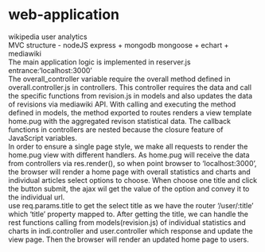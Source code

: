 # web-application
wikipedia user analytics  
MVC structure - nodeJS express + mongodb mongoose + echart + mediawiki  
The main application logic is implemented in reserver.js  
entrance:‘localhost:3000’  
The overall_controller variable require the overall method defined in overall.controller.js in controllers. 
This controller requires the data and call the specific functions from revision.js in models and also updates the data of revisions via mediawiki API. 
With calling and executing the method defined in models, the method exported to routes renders a view template home.pug with the aggregated revison statistical data. 
The callback functions in controllers are nested because the closure feature of JavaScript variables.  
In order to ensure a single page style, we make all requests to render the home.pug view with different handlers.
As home.pug will receive the data from controllers via res.render(), so when point browser to ‘localhost:3000’,
the browser will render a home page with overall statistics and charts and individual articles select options to choose. 
When choose one title and click the button submit, the ajax wil get the value of the option and convey it to the individual url.  
use req.params.title to get the select title as we have the router ‘/user/:title’ which ‘title’ property mapped to. 
After getting the title, we can handle the rest functions calling from models(revision.js) of individual statistics and charts in indi.controller and user.controller which response and update the view page. 
Then the browser will render an updated home page to users.
